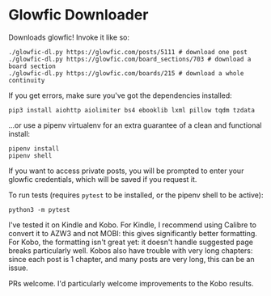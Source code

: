 # Glowfic Downloader

Downloads glowfic! Invoke it like so:
```
./glowfic-dl.py https://glowfic.com/posts/5111 # download one post
./glowfic-dl.py https://glowfic.com/board_sections/703 # download a board section
./glowfic-dl.py https://glowfic.com/boards/215 # download a whole continuity
```
If you get errors, make sure you've got the dependencies installed:
```
pip3 install aiohttp aiolimiter bs4 ebooklib lxml pillow tqdm tzdata
```
...or use a pipenv virtualenv for an extra guarantee of a clean and functional install:
```
pipenv install
pipenv shell
```

If you want to access private posts, you will be prompted to enter your glowfic credentials, which will be saved if you request it.

To run tests (requires `pytest` to be installed, or the pipenv shell to be active):
```
python3 -m pytest
```

I've tested it on Kindle and Kobo.
For Kindle, I recommend using Calibre to convert it to AZW3 and not MOBI: this gives significantly better formatting.
For Kobo, the formatting isn't great yet: it doesn't handle suggested page breaks particularly well.
Kobos also have trouble with very long chapters: since each post is 1 chapter, and many posts are very long, this can be an issue.

PRs welcome. I'd particularly welcome improvements to the Kobo results.
